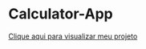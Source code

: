  # Calculator-App

 <p>
    <a href="https://mateus-s-quintanilha.github.io/calculator-app/index.html"     target="_blank">Clique  aqui para visualizar meu projeto
   </a>
 </p>
